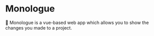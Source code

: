 # Monologue
💬 Monologue is a vue-based web app which allows you to show the changes you made to a project.

